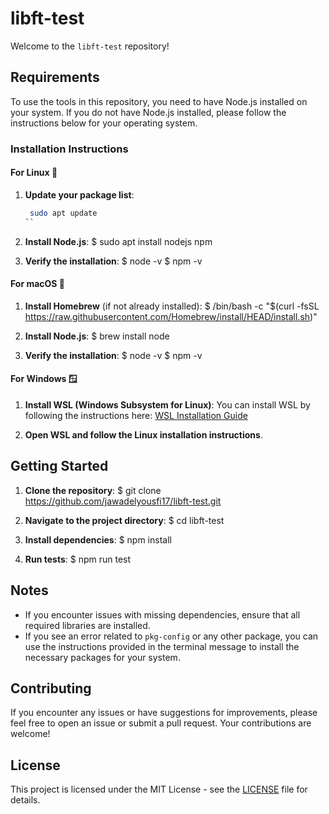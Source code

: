 # libft-test

Welcome to the `libft-test` repository!

## Requirements

To use the tools in this repository, you need to have Node.js installed on your system. If you do not have Node.js installed, please follow the instructions below for your operating system.

### Installation Instructions

#### For Linux 🐧

1. **Update your package list**:
   ```bash
    sudo apt update
   ``

3. **Install Node.js**:
   $ sudo apt install nodejs npm

4. **Verify the installation**:
   $ node -v
   $ npm -v

#### For macOS 🍏

1. **Install Homebrew** (if not already installed):
   $ /bin/bash -c "$(curl -fsSL https://raw.githubusercontent.com/Homebrew/install/HEAD/install.sh)"

2. **Install Node.js**:
   $ brew install node

3. **Verify the installation**:
   $ node -v
   $ npm -v

#### For Windows 🪟

1. **Install WSL (Windows Subsystem for Linux)**:
   You can install WSL by following the instructions here: [WSL Installation Guide](https://learn.microsoft.com/en-us/windows/wsl/install)

2. **Open WSL and follow the Linux installation instructions**.

## Getting Started

1. **Clone the repository**:
   $ git clone https://github.com/jawadelyousfi17/libft-test.git

2. **Navigate to the project directory**:
   $ cd libft-test

3. **Install dependencies**:
   $ npm install

4. **Run tests**:
   $ npm run test

## Notes

- If you encounter issues with missing dependencies, ensure that all required libraries are installed.
- If you see an error related to `pkg-config` or any other package, you can use the instructions provided in the terminal message to install the necessary packages for your system.

## Contributing

If you encounter any issues or have suggestions for improvements, please feel free to open an issue or submit a pull request. Your contributions are welcome!

## License

This project is licensed under the MIT License - see the [LICENSE](LICENSE) file for details.
